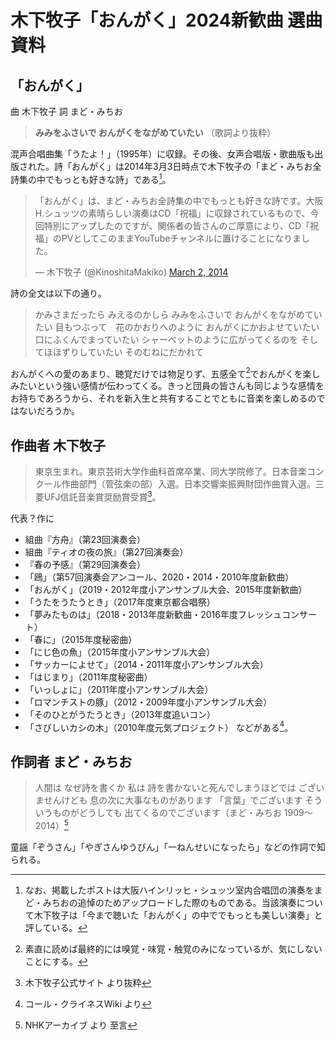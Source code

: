 # 木下牧子「おんがく」2024新歓曲 選曲資料

## 「おんがく」
曲 木下牧子  詞 まど・みちお
> **みみをふさいで おんがくをながめていたい** （歌詞より抜粋）

混声合唱曲集「うたよ！」（1995年）に収録。その後、女声合唱版・歌曲版も出版された。詩「おんがく」は2014年3月3日時点で木下牧子の「まど・みちお全詩集の中でもっとも好きな詩」である[^5]。
<blockquote class="twitter-tweet"><p lang="ja" dir="ltr">「おんがく」は、まど・みちお全詩集の中でもっとも好きな詩です。大阪H.シュッツの素晴らしい演奏はCD「祝福」に収録されているもので、今回特別にアップしたのですが、関係者の皆さんのご厚意により、CD「祝福」のPVとしてこのままYouTubeチャンネルに置けることになりました。</p>&mdash; 木下牧子 (@KinoshitaMakiko) <a href="https://twitter.com/KinoshitaMakiko/status/440259259498905601?ref_src=twsrc%5Etfw">March 2, 2014</a></blockquote> <script async src="https://platform.twitter.com/widgets.js" charset="utf-8"></script>

詩の全文は以下の通り。
> かみさまだったら みえるのかしら
> みみをふさいで おんがくをながめていたい
> 目もつぶって　花のかおりへのように おんがくにかおよせていたい
> 口にふくんでまっていたい シャーベットのように広がってくるのを
> そしてほほずりしていたい そのむねにだかれて

おんがくへの愛のあまり、聴覚だけでは物足りず、五感全て[^7]でおんがくを楽しみたいという強い感情が伝わってくる。きっと団員の皆さんも同じような感情をお持ちであろうから、それを新入生と共有することでともに音楽を楽しめるのではないだろうか。

## 作曲者 木下牧子
> 東京生まれ。東京芸術大学作曲科首席卒業、同大学院修了。日本音楽コンクール作曲部門（管弦楽の部）入選。日本交響楽振興財団作曲賞入選。三菱UFJ信託音楽賞奨励賞受賞[^1]。

代表？作に
* 組曲『方舟』（第23回演奏会）
* 組曲『ティオの夜の旅』（第27回演奏会）
* 『春の予感』（第29回演奏会）
* 「鴎」（第57回演奏会アンコール、2020・2014・2010年度新歓曲）
* 「おんがく」（2019・2012年度小アンサンブル大会、2015年度新歓曲）
* 「うたをうたうとき」（2017年度東京都合唱祭）
* 「夢みたものは」（2018・2013年度新歓曲・2016年度フレッシュコンサート）
* 「春に」（2015年度秘密曲）
* 「にじ色の魚」（2015年度小アンサンブル大会）
* 「サッカーによせて」（2014・2011年度小アンサンブル大会）
* 「はじまり」（2011年度秘密曲）
* 「いっしょに」（2011年度小アンサンブル大会）
* 「ロマンチストの豚」（2012・2009年度小アンサンブル大会）
* 「そのひとがうたうとき」（2013年度追いコン）
* 「さびしいカシの木」（2010年度元気プロジェクト）
などがある[^2]。

## 作詞者 まど・みちお
> 人間は なぜ詩を書くか 私は 詩を書かないと死んでしまうほどでは ございませんけども 息の次に大事なものがあります 「言葉」でございます そういうものがどうしても 出てくるのでございます（まど・みちお 1909～2014）[^3]

童謡「ぞうさん」「やぎさんゆうびん」「一ねんせいになったら」などの作詞で知られる。

[^1]: 木下牧子公式サイト [](m-kinoshita.com) より抜粋
[^2]: コール・クライネスWiki [](chorkleines.com/member/wiki) より
[^3]: NHKアーカイブ [](nhk.or.jp/archives/articles/?id=D0009250389_00000) より 至言
[^4]: [](x.com/KinoshitaMakiko/status/440259259498905601)
[^5]: なお、掲載したポスト[^4]は大阪ハインリッヒ・シュッツ室内合唱団の演奏をまど・みちおの追悼のためアップロードした際のものである。当該演奏について木下牧子は「今まで聴いた「おんがく」の中ででもっとも美しい演奏」と評している[^6]。
[^6]: [](x.com/KinoshitaMakiko/status/439625515742142464)
[^7]: 素直に読めば最終的には嗅覚・味覚・触覚のみになっているが、気にしないことにする。